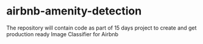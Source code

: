 # airbnb-amenity-detection
The repository will contain code as part of 15 days project to create and get production ready Image Classifier for Airbnb
